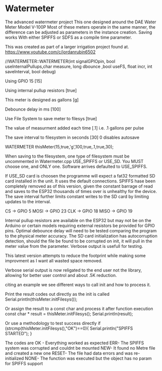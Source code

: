 # Watermeter
 The advanced watermeter project
  This one designed around the DAE Water Meter Model V-100P
  Most of these meters operate in the same manner, the difference
  can be adjusted as parameters in the instance creation. Saving works
  With either SPIFFS or SDFS as a compile time parameter.

  This was created as part of a larger irrigation project found at.
  https://www.youtube.com/c/jordanrubin6502


//WATERMETER::WATERMETER(int signalGPIOpin, bool useInternalPullups,char measure, long dbounce ,bool useFS, float incr, int saveInterval, bool debug)

Using GPIO 15                            [15]

Using internal pullup resistors          [true]

This meter is designed as gallons        [g]

Debounce delay in ms                     [100] 

Use File System to save meter to filesys [true]          

The value of measurment added each time  [.1] i.e. .1 gallons per pulse

The save interval to filesystem in seconds [30] 0 disables autosave  

WATERMETER thisMeter(15,true,'g',100,true,.1,true,30);

  When saving to the filesystem, one type of filesystem must be uncommented in Watermeter.cpp USE_SPIFFS or USE_SD.
  You MUST choose one, and ONLY one. Software arrives defaulted to USE_SPIFFS.

  If USE_SD card is choosen the programme will expect a fat32 formatted SD card installed in the unit.
  It uses the default connections.  SPIFFS hase been completely removed as of this version, given the
  constant barrage of read and saves to the ESP32 thousands of times over is unhealthy for the device. 
  The save interval further limits constant writes to the SD card by limiting updates to the interval. 
  
  CS	  -> GPIO 5
  MOSI	-> GPIO 23
  CLK	  -> GPIO 18
  MISO	-> GPIO 19


Internal pullup resistors are available on the ESP32 but may not be on the Arduino or certain models requiring external resistors be provided for GPIO pins.  Optimal debounce delay will need to be tested comparing the program to the physical meter accuracy.  The SD card initialization has autocorruption detection, should the file be found to be corrupted on init, it will pull in the meter value from the parameter.  Verbose output is usefull for testing.

This latest version attempts to reduce the footprint while making some improvment as I want all wasted space removed.  

Verbose serial output is now religated to the end user not the library, allowing for better user control and about .5K reduction.

citing an example we see different ways to call init and how to process it.

  Print the result codes out directly as the init is called
  Serial.println(thisMeter.initFilesys());


  Or assign the result to a const char and process it after function execution
  const char * result = thisMeter.initFilesys();
  Serial.println(result);


  Or use a methodology to test success directly
  if (strcmp(thisMeter.initFilesys(),"OK")==0){
    Serial.println("SPIFFS STARTED");
  }

  The codes are
OK -    Everything worked as expected
ERR-    The SPIFFS system was corrupted and couldnt be mounted
NEW-    It found no Metre file and created a new one
RESET-  The file had data errors and was re-initialized
NONE-   The function was executed but the object has no param for SPIFFS support






